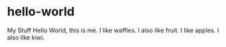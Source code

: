 # hello-world
My Stuff
Hello World, this is me. I like waffles. I also like fruit. I like apples. 
I also like kiwi. 
